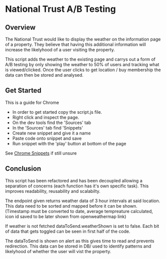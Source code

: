 # National Trust A/B Testing

## Overview

The National Trust would like to display the weather on the information page of a property. They believe that having this additional information will increase the likelyhood of a user visiting the property.

This script adds the weather to the existing page and carrys out a form of A/B testing by only showing the weather to 50% of users and tracking what is viewed/clicked. Once the user clicks to get location / buy membership the data can then be stored and analysed.

## Get Started

This is a guide for Chrome

- In order to get started copy the script.js file.
- Right click and inspect the page.
- On the dev tools find the 'Sources' tab
- In the 'Sources' tab find 'Snippets'
- Create new snippet and give it a name
- Paste code onto snippet and save
- Run snippet with the 'play' button at bottom of the page

See [Chrome Snippets](https://developer.chrome.com/docs/devtools/sources#snippets) if still unsure

## Conclusion

This script has been refactored and has been decoupled allowing a separation of concerns (each function has it's own specific task). This improves readability, reusability and scalabilty.

The endpoint given returns weather data of 3 hour intervals at said location. This data need to be sorted and mapped before it can be shown. (Timestamp must be converted to date, average tempreature calculated, icon id saved to be later shown from openweathermap link)

If weather is not fetched dataToSend.weatherShown is set to false. Each bit of data that gets toggled can be seen in first half of the code.

The dataToSend is shown on alert as this gives time to read and prevents redirection. This data can be stored in DB/ used to identify patterns and likelyhood of whether the user will vist the property.
